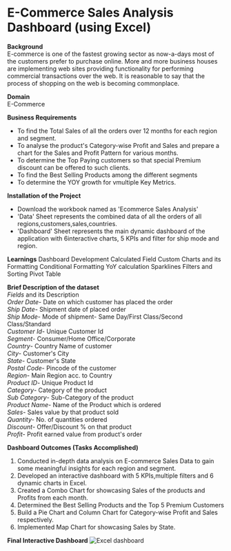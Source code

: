 # E-Commerce Sales Analysis Dashboard (using Excel)

**Background**<br>
E-commerce is one of the fastest growing sector as now-a-days most of the customers prefer to purchase online. More and more business houses are implementing
web sites providing functionality for performing commercial transactions over the web. It is reasonable to say that the
process of shopping on the web is becoming commonplace.

**Domain**<br>
E-Commerce

**Business Requirements**
* To find the Total Sales of all the orders over 12 months for each region and segment.
* To analyse the product's Category-wise Profit and Sales and prepare a chart for the Sales and Profit Pattern for various months.
* To determine the Top Paying customers so that special Premium discount can be offered to such clients.
* To find the Best Selling Products among the different segments
* To determine the YOY growth for vmultiple Key Metrics.

**Installation of the Project**<br>
* Download the workbook named as 'Ecommerce Sales Analysis'
* 'Data' Sheet represents the combined data of all the orders of all regions,customers,sales,countries.
* 'Dashboard' Sheet represents the main dynamic dashboard of the application with 6interactive charts, 5 KPIs and filter for ship mode and region.

**Learnings**
Dashboard Development
Calculated Field
Custom Charts and its Formatting
Conditional Formatting
YoY calculation
Sparklines
Filters and Sorting
Pivot Table

**Brief Description of the dataset**<br>
_Fields_ and its Description <br>
_Order Date_- Date on which customer has placed the order<br>
_Ship Date_-  Shipment date of placed order<br>
_Ship Mode_-   Mode of shipment- Same Day/First Class/Second Class/Standard<br>
_Customer Id_- Unique Customer Id<br>
_Segment_-  Consumer/Home Office/Corporate<br>
_Country_- Country Name of customer<br>
_City_- Customer's City<br>
_State_- Customer's State<br>
_Postal Code_- Pincode of the customer<br>
_Region_- Main Region acc. to Country<br>
_Product ID_- Unique Product Id<br>
_Category_- Category of the product<br>
_Sub Category_- Sub-Category of the product<br>
_Product Name_- Name of the Product which is ordered<br>
_Sales_- Sales value by that product sold<br>
_Quantity_- No. of quantities ordered<br>
_Discount_- Offer/Discount % on that product<br>
_Profit_- Profit earned value from product's order <br>

**Dashboard Outcomes (Tasks Accomplished)**
1. Conducted in-depth data analysis on E-commerce Sales Data to gain some meaningful insights for each region and segment.
2. Developed an interactive dashboard with 5 KPIs,multiple filters and 6 dynamic charts in Excel.
3. Created a Combo Chart for showcasing Sales of the products and Profits from each month.
4. Determined the Best Selling Products and the Top 5 Premium Customers
5. Build a Pie Chart and Column Chart for Category-wise Profit and Sales respectively.
6. Implemented Map Chart for showcasing Sales by State.

**Final Interactive Dashboard**
![Excel dashboard](https://github.com/chahat-7/Sales-Analysis-Dashboard-Excel/assets/87649936/57935466-aff1-4442-91ce-5d3b60531c15)


